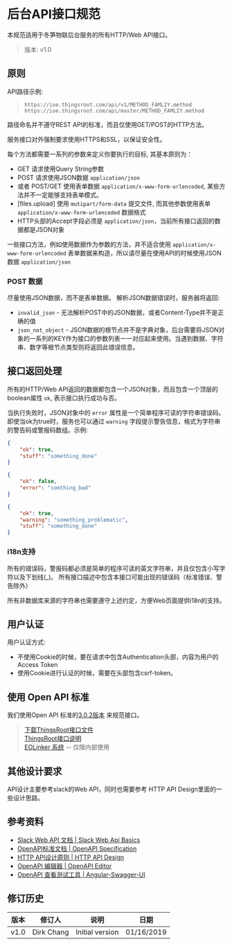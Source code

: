 
# 后台API接口规范

本规范适用于冬笋物联后台服务的所有HTTP/Web API接口。

> 版本: v1.0

## 原则

API路径示例:

>
> ```https://ioe.thingsroot.com/api/v1/METHOD_FAMLIY.method```
> ```https://ioe.thingsroot.com/api/master/METHOD_FAMLIY.method```

路径命名并不遵守REST API的标准，而且仅使用GET/POST的HTTP方法。

服务接口对外强制要求使用HTTPS和SSL，以保证安全性。

每个方法都需要一系列的参数来定义你要执行的目标, 其基本原则为：

* GET 请求使用Query String参数
* POST 请求使用JSON数据 ```application/json```
* 或者 POST/GET 使用表单数据 ```application/x-www-form-urlencoded```, 某些方法并不一定能够支持表单模式。
* [files.upload] 使用 ```mutipart/form-data``` 提交文件, 而其他参数使用表单 ```application/x-www-form-urlencoded``` 数据格式
* HTTP头部的Accept字段必须是 ```application/json```，当前所有接口返回的数据都是JSON对象

一些接口方法，例如使用数据作为参数的方法，并不适合使用 ```application/x-www-form-urlencoded``` 表单数据来构造，所以请尽量在使用API的时候使用JSON数据 ```application/json```

### POST 数据

尽量使用JSON数据，而不是表单数据。 解析JSON数据错误时，服务器将返回:

* ```invalid_json``` - 无法解析POST中的JSON数据，或者Content-Type并不是正确的值
* ```json_not_object``` - JSON数据的根节点并不是字典对象，后台需要将JSON对象的一系列的KEY作为接口的参数列表一一对应起来使用。当遇到数据、字符串、数字等根节点类型则将返回此错误信息。

## 接口返回处理

所有的HTTP/Web API返回的数据都包含一个JSON对象，而且包含一个顶层的boolean属性 ```ok```, 表示接口执行成功与否。

当执行失败时，JSON对象中的 ```error``` 属性是一个简单程序可读的字符串错误码。 即使当ok为true时，服务也可以通过 ```warning``` 字段提示警告信息，格式为字符串的警告码或警报码数组。示例:

```json
{
    "ok": true,
    "stuff": "something_done"
}
```

```json
{
    "ok": false,
    "error": "somthing_bad"
}
```

```json
{
    "ok": true,
    "warning": "something_problematic",
    "stuff": "something_done"
}
```

### i18n支持

所有的错误码，警报码都必须是简单的程序可读的英文字符串，并且仅包含小写字符以及下划线(_)。 所有接口描述中包含本接口可能出现的错误码（标准错误、警告除外）

所有非数据库来源的字符串也需要遵守上述约定，方便Web页面提供i18n的支持。

## 用户认证

用户认证方式:

* 不使用Cookie的时候，要在请求中包含Authentication头部，内容为用户的Access Token
* 使用Cookie进行认证的时候，需要在头部包含csrf-token。

## 使用 Open API 标准

我们使用Open API 标准的[3.0.2版本](https://github.com/OAI/OpenAPI-Specification/blob/master/versions/3.0.2.md) 来规范接口。

> [下载ThingsRoot接口文件](thingsroot_openapi.json)  
> [ThingsRoot接口说明](thingsroot_openapi.md)  
> [EOLinker 系统](https://api.thinsroot.com) -- 仅限内部使用

## 其他设计要求

API设计主要参考slack的Web API，同时也需要参考 HTTP API Design里面的一些设计思路。

## 参考资料

* [Slack Web API 文档 | Slack Web Api Basics](https://api.slack.com/web#basics)
* [OpenAPI标准文档 | OpenAPI Specification](https://github.com/OAI/OpenAPI-Specification)
* [HTTP API设计原则 | HTTP API Design](https://github.com/interagent/http-api-design)
* [OpenAPI 编辑器 | OpenAPI Editor](https://github.com/thingsroot/openapi-gui)
* [OpenAPI 查看测试工具 | Angular-Swagger-UI](https://github.com/thingsroot/angular-swagger-ui)

## 修订历史

| 版本 | 修订人 | 说明 | 日期 |
| -- | -- | -- | -- |
| v1.0 | Dirk Chang | Initial version | 01/16/2019 |
